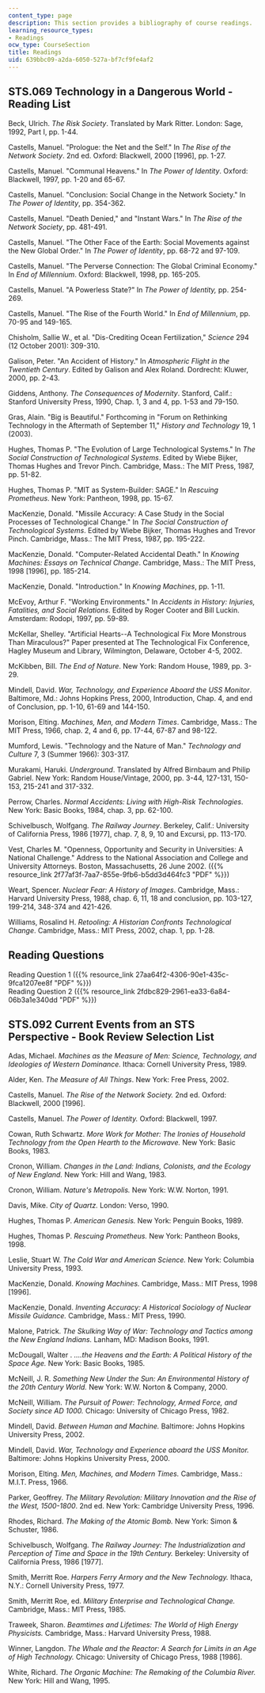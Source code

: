 ```yaml
---
content_type: page
description: This section provides a bibliography of course readings.
learning_resource_types:
- Readings
ocw_type: CourseSection
title: Readings
uid: 639bbc09-a2da-6050-527a-bf7cf9fe4af2
---
```


STS.069 Technology in a Dangerous World - Reading List
------------------------------------------------------

Beck, Ulrich. _The Risk Society_. Translated by Mark Ritter. London: Sage, 1992, Part I, pp. 1-44.

Castells, Manuel. "Prologue: the Net and the Self." In _The Rise of the Network Society_. 2nd ed. Oxford: Blackwell, 2000 \[1996\], pp. 1-27.

Castells, Manuel. "Communal Heavens." In _The Power of Identity_. Oxford: Blackwell, 1997, pp. 1-20 and 65-67.

Castells, Manuel. "Conclusion: Social Change in the Network Society." In _The Power of Identity_, pp. 354-362.

Castells, Manuel. "Death Denied," and "Instant Wars." In _The Rise of the Network Society_, pp. 481-491.

Castells, Manuel. "The Other Face of the Earth: Social Movements against the New Global Order." In _The Power of Identity_, pp. 68-72 and 97-109.

Castells, Manuel. "The Perverse Connection: The Global Criminal Economy." In _End of Millennium_. Oxford: Blackwell, 1998, pp. 165-205.

Castells, Manuel. "A Powerless State?" In _The Power of Identity,_ pp. 254-269.

Castells, Manuel. "The Rise of the Fourth World." In _End of Millennium_, pp. 70-95 and 149-165.

Chisholm, Sallie W., et al. "Dis-Crediting Ocean Fertilization," _Science_ 294 (12 October 2001): 309-310.

Galison, Peter. "An Accident of History." In _Atmospheric Flight in the Twentieth Century_. Edited by Galison and Alex Roland. Dordrecht: Kluwer, 2000, pp. 2-43.

Giddens, Anthony. _The Consequences of Modernity_. Stanford, Calif.: Stanford University Press, 1990, Chap. 1, 3 and 4, pp. 1-53 and 79-150.

Gras, Alain. "Big is Beautiful." Forthcoming in "Forum on Rethinking Technology in the Aftermath of September 11," _History and Technology_ 19, 1 (2003).

Hughes, Thomas P. "The Evolution of Large Technological Systems." In _The Social Construction of Technological Systems_. Edited by Wiebe Bijker, Thomas Hughes and Trevor Pinch. Cambridge, Mass.: The MIT Press, 1987, pp. 51-82.

Hughes, Thomas P. "MIT as System-Builder: SAGE." In _Rescuing Prometheus_. New York: Pantheon, 1998, pp. 15-67.

MacKenzie, Donald. "Missile Accuracy: A Case Study in the Social Processes of Technological Change." In _The Social Construction of Technological Systems_. Edited by Wiebe Bijker, Thomas Hughes and Trevor Pinch. Cambridge, Mass.: The MIT Press, 1987, pp. 195-222.

MacKenzie, Donald. "Computer-Related Accidental Death." In _Knowing Machines: Essays on Technical Change_. Cambridge, Mass.: The MIT Press, 1998 \[1996\], pp. 185-214.

MacKenzie, Donald. "Introduction." In _Knowing Machines_, pp. 1-11.

McEvoy, Arthur F. "Working Environments." In _Accidents in History: Injuries, Fatalities, and Social Relations_. Edited by Roger Cooter and Bill Luckin. Amsterdam: Rodopi, 1997, pp. 59-89.

McKellar, Shelley. "Artificial Hearts--A Technological Fix More Monstrous Than Miraculous?" Paper presented at The Technological Fix Conference, Hagley Museum and Library, Wilmington, Delaware, October 4-5, 2002.

McKibben, Bill. _The End of Nature_. New York: Random House, 1989, pp. 3-29.

Mindell, David. _War, Technology, and Experience Aboard the USS Monitor_. Baltimore, Md.: Johns Hopkins Press, 2000, Introduction, Chap. 4, and end of Conclusion, pp. 1-10, 61-69 and 144-150.

Morison, Elting. _Machines, Men, and Modern Times_. Cambridge, Mass.: The MIT Press, 1966, chap. 2, 4 and 6, pp. 17-44, 67-87 and 98-122.

Mumford, Lewis. "Technology and the Nature of Man." _Technology and Culture_ 7, 3 (Summer 1966): 303-317.

Murakami, Haruki. _Underground_. Translated by Alfred Birnbaum and Philip Gabriel. New York: Random House/Vintage, 2000, pp. 3-44, 127-131, 150-153, 215-241 and 317-332.

Perrow, Charles. _Normal Accidents: Living with High-Risk Technologies_. New York: Basic Books, 1984, chap. 3, pp. 62-100.

Schivelbusch, Wolfgang. _The Railway Journey_. Berkeley, Calif.: University of California Press, 1986 \[1977\], chap. 7, 8, 9, 10 and Excursi, pp. 113-170.

Vest, Charles M. "Openness, Opportunity and Security in Universities: A National Challenge." Address to the National Association and College and University Attorneys. Boston, Massachusetts, 26 June 2002. ({{% resource_link 2f77af3f-7aa7-855e-9fb6-b5dd3d464fc3 "PDF" %}})

Weart, Spencer. _Nuclear Fear: A History of Images_. Cambridge, Mass.: Harvard University Press, 1988, chap. 6, 11, 18 and conclusion, pp. 103-127, 199-214, 348-374 and 421-426.

Williams, Rosalind H. _Retooling: A Historian Confronts Technological Change_. Cambridge, Mass.: MIT Press, 2002, chap. 1, pp. 1-28.

Reading Questions
-----------------

Reading Question 1 ({{% resource_link 27aa64f2-4306-90e1-435c-9fca1207ee8f "PDF" %}})  
Reading Question 2 ({{% resource_link 2fdbc829-2961-ea33-6a84-06b3a1e340dd "PDF" %}})

STS.092 Current Events from an STS Perspective - Book Review Selection List
---------------------------------------------------------------------------

Adas, Michael. _Machines as the Measure of Men: Science, Technology, and Ideologies of Western Dominance._ Ithaca: Cornell University Press, 1989.

Alder, Ken. _The Measure of All Things_. New York: Free Press, 2002.

Castells, Manuel. _The Rise of the Network Society._ 2nd ed. Oxford: Blackwell, 2000 \[1996\].

Castells, Manuel. _The Power of Identity._ Oxford: Blackwell, 1997.

Cowan, Ruth Schwartz. _More Work for Mother: The Ironies of Household Technology from the Open Hearth to the Microwave._ New York: Basic Books, 1983.

Cronon, William. _Changes in the Land: Indians, Colonists, and the Ecology of New England._ New York: Hill and Wang, 1983.

Cronon, William. _Nature's Metropolis._ New York: W.W. Norton, 1991.

Davis, Mike. _City of Quartz._ London: Verso, 1990.

Hughes, Thomas P. _American Genesis._ New York: Penguin Books, 1989.

Hughes, Thomas P. _Rescuing Prometheus._ New York: Pantheon Books, 1998.

Leslie, Stuart W. _The Cold War and American Science._ New York: Columbia University Press, 1993.

MacKenzie, Donald. _Knowing Machines._ Cambridge, Mass.: MIT Press, 1998 \[1996\].

MacKenzie, Donald. _Inventing Accuracy: A Historical Sociology of Nuclear Missile Guidance._ Cambridge, Mass.: MIT Press, 1990.

Malone, Patrick. _The Skulking Way of War: Technology and Tactics among the New England Indians._ Lanham, MD: Madison Books, 1991.

McDougall, Walter . _….the Heavens and the Earth: A Political History of the Space Age._ New York: Basic Books, 1985.

McNeill, J. R. _Something New Under the Sun: An Environmental History of the 20th Century World._ New York: W.W. Norton & Company, 2000.

McNeill, William. _The Pursuit of Power: Technology, Armed Force, and Society since AD 1000._ Chicago: University of Chicago Press, 1982.

Mindell, David. _Between Human and Machine._ Baltimore: Johns Hopkins University Press, 2002.

Mindell, David. _War, Technology and Experience aboard the USS Monitor._ Baltimore: Johns Hopkins University Press, 2000.

Morison, Elting. _Men, Machines, and Modern Times._ Cambridge, Mass.: M.I.T. Press, 1966.

Parker, Geoffrey. _The Military Revolution: Military Innovation and the Rise of the West, 1500-1800_. 2nd ed. New York: Cambridge University Press, 1996.

Rhodes, Richard. _The Making of the Atomic Bomb._ New York: Simon & Schuster, 1986.

Schivelbusch, Wolfgang. _The Railway Journey: The Industrialization and Perception of Time and Space in the 19th Century._ Berkeley: University of California Press, 1986 \[1977\].

Smith, Merritt Roe. _Harpers Ferry Armory and the New Technology._ Ithaca, N.Y.: Cornell University Press, 1977.

Smith, Merritt Roe, ed. _Military Enterprise and Technological Change._ Cambridge, Mass.: MIT Press, 1985.

Traweek, Sharon. _Beamtimes and Lifetimes: The World of High Energy Physicists._ Cambridge, Mass.: Harvard University Press, 1988.

Winner, Langdon. _The Whale and the Reactor: A Search for Limits in an Age of High Technology._ Chicago: University of Chicago Press, 1988 \[1986\].

White, Richard. _The Organic Machine: The Remaking of the Columbia River._ New York: Hill and Wang, 1995.